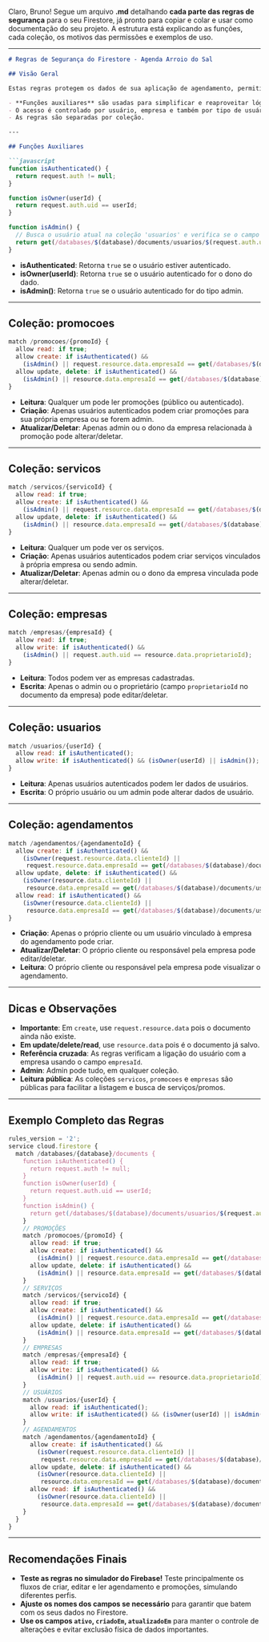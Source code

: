 Claro, Bruno! Segue um arquivo **.md** detalhando **cada parte das regras de segurança** para o seu Firestore, já pronto para copiar e colar e usar como documentação do seu projeto.
A estrutura está explicando as funções, cada coleção, os motivos das permissões e exemplos de uso.

---

````markdown
# Regras de Segurança do Firestore - Agenda Arroio do Sal

## Visão Geral

Estas regras protegem os dados de sua aplicação de agendamento, permitindo apenas operações legítimas de acordo com o papel de cada usuário (cliente, profissional, admin).

- **Funções auxiliares** são usadas para simplificar e reaproveitar lógica de autenticação e permissões.
- O acesso é controlado por usuário, empresa e também por tipo de usuário.
- As regras são separadas por coleção.

---

## Funções Auxiliares

```javascript
function isAuthenticated() {
  return request.auth != null;
}

function isOwner(userId) {
  return request.auth.uid == userId;
}

function isAdmin() {
  // Busca o usuário atual na coleção 'usuarios' e verifica se o campo tipo é 'admin'
  return get(/databases/$(database)/documents/usuarios/$(request.auth.uid)).data.tipo == 'admin';
}
````

* **isAuthenticated**: Retorna `true` se o usuário estiver autenticado.
* **isOwner(userId)**: Retorna `true` se o usuário autenticado for o dono do dado.
* **isAdmin()**: Retorna `true` se o usuário autenticado for do tipo admin.

---

## Coleção: promocoes

```javascript
match /promocoes/{promoId} {
  allow read: if true;
  allow create: if isAuthenticated() &&
    (isAdmin() || request.resource.data.empresaId == get(/databases/$(database)/documents/usuarios/$(request.auth.uid)).data.empresaId);
  allow update, delete: if isAuthenticated() &&
    (isAdmin() || resource.data.empresaId == get(/databases/$(database)/documents/usuarios/$(request.auth.uid)).data.empresaId);
}
```

* **Leitura**: Qualquer um pode ler promoções (público ou autenticado).
* **Criação**: Apenas usuários autenticados podem criar promoções para sua própria empresa ou se forem admin.
* **Atualizar/Deletar**: Apenas admin ou o dono da empresa relacionada à promoção pode alterar/deletar.

---

## Coleção: servicos

```javascript
match /servicos/{servicoId} {
  allow read: if true;
  allow create: if isAuthenticated() &&
    (isAdmin() || request.resource.data.empresaId == get(/databases/$(database)/documents/usuarios/$(request.auth.uid)).data.empresaId);
  allow update, delete: if isAuthenticated() &&
    (isAdmin() || resource.data.empresaId == get(/databases/$(database)/documents/usuarios/$(request.auth.uid)).data.empresaId);
}
```

* **Leitura**: Qualquer um pode ver os serviços.
* **Criação**: Apenas usuários autenticados podem criar serviços vinculados à própria empresa ou sendo admin.
* **Atualizar/Deletar**: Apenas admin ou o dono da empresa vinculada pode alterar/deletar.

---

## Coleção: empresas

```javascript
match /empresas/{empresaId} {
  allow read: if true;
  allow write: if isAuthenticated() &&
    (isAdmin() || request.auth.uid == resource.data.proprietarioId);
}
```

* **Leitura**: Todos podem ver as empresas cadastradas.
* **Escrita**: Apenas o admin ou o proprietário (campo `proprietarioId` no documento da empresa) pode editar/deletar.

---

## Coleção: usuarios

```javascript
match /usuarios/{userId} {
  allow read: if isAuthenticated();
  allow write: if isAuthenticated() && (isOwner(userId) || isAdmin());
}
```

* **Leitura**: Apenas usuários autenticados podem ler dados de usuários.
* **Escrita**: O próprio usuário ou um admin pode alterar dados de usuário.

---

## Coleção: agendamentos

```javascript
match /agendamentos/{agendamentoId} {
  allow create: if isAuthenticated() &&
    (isOwner(request.resource.data.clienteId) ||
     request.resource.data.empresaId == get(/databases/$(database)/documents/usuarios/$(request.auth.uid)).data.empresaId);
  allow update, delete: if isAuthenticated() &&
    (isOwner(resource.data.clienteId) ||
     resource.data.empresaId == get(/databases/$(database)/documents/usuarios/$(request.auth.uid)).data.empresaId);
  allow read: if isAuthenticated() &&
    (isOwner(resource.data.clienteId) ||
     resource.data.empresaId == get(/databases/$(database)/documents/usuarios/$(request.auth.uid)).data.empresaId);
}
```

* **Criação**: Apenas o próprio cliente ou um usuário vinculado à empresa do agendamento pode criar.
* **Atualizar/Deletar**: O próprio cliente ou responsável pela empresa pode editar/deletar.
* **Leitura**: O próprio cliente ou responsável pela empresa pode visualizar o agendamento.

---

## Dicas e Observações

* **Importante**: Em `create`, use `request.resource.data` pois o documento ainda não existe.
* **Em update/delete/read**, use `resource.data` pois é o documento já salvo.
* **Referência cruzada**: As regras verificam a ligação do usuário com a empresa usando o campo `empresaId`.
* **Admin**: Admin pode tudo, em qualquer coleção.
* **Leitura pública**: As coleções `servicos`, `promocoes` e `empresas` são públicas para facilitar a listagem e busca de serviços/promos.

---

## Exemplo Completo das Regras

```javascript
rules_version = '2';
service cloud.firestore {
  match /databases/{database}/documents {
    function isAuthenticated() {
      return request.auth != null;
    }
    function isOwner(userId) {
      return request.auth.uid == userId;
    }
    function isAdmin() {
      return get(/databases/$(database)/documents/usuarios/$(request.auth.uid)).data.tipo == 'admin';
    }
    // PROMOÇÕES
    match /promocoes/{promoId} {
      allow read: if true;
      allow create: if isAuthenticated() &&
        (isAdmin() || request.resource.data.empresaId == get(/databases/$(database)/documents/usuarios/$(request.auth.uid)).data.empresaId);
      allow update, delete: if isAuthenticated() &&
        (isAdmin() || resource.data.empresaId == get(/databases/$(database)/documents/usuarios/$(request.auth.uid)).data.empresaId);
    }
    // SERVIÇOS
    match /servicos/{servicoId} {
      allow read: if true;
      allow create: if isAuthenticated() &&
        (isAdmin() || request.resource.data.empresaId == get(/databases/$(database)/documents/usuarios/$(request.auth.uid)).data.empresaId);
      allow update, delete: if isAuthenticated() &&
        (isAdmin() || resource.data.empresaId == get(/databases/$(database)/documents/usuarios/$(request.auth.uid)).data.empresaId);
    }
    // EMPRESAS
    match /empresas/{empresaId} {
      allow read: if true;
      allow write: if isAuthenticated() &&
        (isAdmin() || request.auth.uid == resource.data.proprietarioId);
    }
    // USUÁRIOS
    match /usuarios/{userId} {
      allow read: if isAuthenticated();
      allow write: if isAuthenticated() && (isOwner(userId) || isAdmin());
    }
    // AGENDAMENTOS
    match /agendamentos/{agendamentoId} {
      allow create: if isAuthenticated() &&
        (isOwner(request.resource.data.clienteId) ||
         request.resource.data.empresaId == get(/databases/$(database)/documents/usuarios/$(request.auth.uid)).data.empresaId);
      allow update, delete: if isAuthenticated() &&
        (isOwner(resource.data.clienteId) ||
         resource.data.empresaId == get(/databases/$(database)/documents/usuarios/$(request.auth.uid)).data.empresaId);
      allow read: if isAuthenticated() &&
        (isOwner(resource.data.clienteId) ||
         resource.data.empresaId == get(/databases/$(database)/documents/usuarios/$(request.auth.uid)).data.empresaId);
    }
  }
}
```

---

## Recomendações Finais

* **Teste as regras no simulador do Firebase!**
  Teste principalmente os fluxos de criar, editar e ler agendamento e promoções, simulando diferentes perfis.
* **Ajuste os nomes dos campos se necessário** para garantir que batem com os seus dados no Firestore.
* **Use os campos `ativo`, `criadoEm`, `atualizadoEm`** para manter o controle de alterações e evitar exclusão física de dados importantes.

